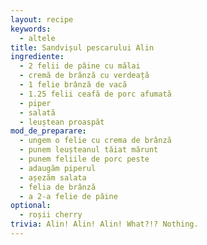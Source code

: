 ```yaml
---
layout: recipe
keywords:
  - altele
title: Sandvișul pescarului Alin
ingrediente:
  - 2 felii de pâine cu mălai
  - cremă de brânză cu verdeață
  - 1 felie brânză de vacă
  - 1.25 felii ceafă de porc afumată
  - piper
  - salată
  - leuștean proaspăt
mod_de_preparare:
  - ungem o felie cu crema de brânză
  - punem leușteanul tăiat mărunt
  - punem feliile de porc peste
  - adaugăm piperul
  - așezăm salata
  - felia de brânză
  - a 2-a felie de pâine
optional:
  - roșii cherry
trivia: Alin! Alin! Alin! What?!? Nothing.
---
```

